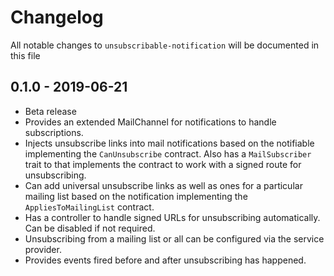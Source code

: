 # Changelog

All notable changes to `unsubscribable-notification` will be documented in this file

## 0.1.0 - 2019-06-21

- Beta release
- Provides an extended MailChannel for notifications to handle subscriptions.
- Injects unsubscribe links into mail notifications based on the notifiable
implementing the `CanUnsubscribe` contract. Also has a `MailSubscriber` trait to
that implements the contract to work with a signed route for unsubscribing.
- Can add universal unsubscribe links as well as ones for a particular mailing list based
on the notification implementing the `AppliesToMailingList` contract.
- Has a controller to handle signed URLs for unsubscribing automatically. Can be disabled if
not required.
- Unsubscribing from a mailing list or all can be configured via the service provider.
- Provides events fired before and after unsubscribing has happened.
